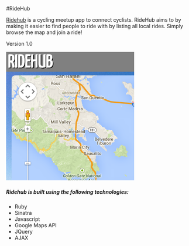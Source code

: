 #RideHub

[Ridehub](http://ridehub.herokuapp.com/) is a cycling meetup app to connect cyclists. RideHub aims to by making it easier to find people to ride with by listing all local rides. Simply browse the map and join a ride!

Version 1.0

![RideHub](ridehub_img.png)

##### Ridehub is built using the following technologies:
- Ruby
- Sinatra
- Javascript
- Google Maps API
- JQuery
- AJAX